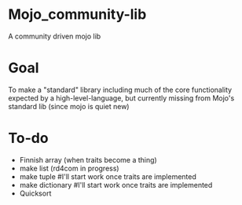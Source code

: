 # Mojo_community-lib
A community driven mojo lib

# Goal

To make a "standard" library including much of the core functionality expected by a high-level-language, but currently missing from Mojo's standard lib (since mojo is quiet new)

# To-do
- Finnish array (when traits become a thing)
- make list (rd4com in progress)
- make tuple #I'll start work once traits are implemented
- make dictionary #I'll start work once traits are implemented
- Quicksort

